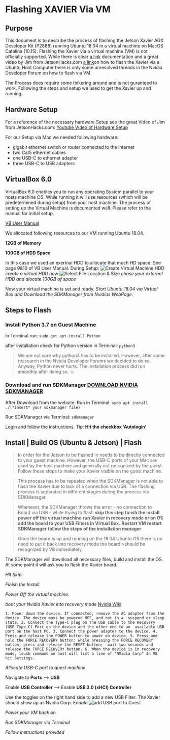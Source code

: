 # Flashing XAVIER Via VM

## Purpose
This document is to describe the process of flashing the Jetson Xavier AGX Developer Kit (P2888) running Ubuntu 18.04 in a 
virtual machine on MacOS Catalina (10.15). 
Flashing the Xavier via a virtual machine (VM) is not officially supported. 
While there is clear [a link](https://www.developer.nvidia.com/nvidia-sdk-manager) documentation and a great video by Jim 
from JetsonHacks.com [a link](https://www.jetsonhacks.com/2019/06/04/nvidia-sdk-manager-for-jetson-jetpack-4-2/)on how to 
flash the Xavier via a Ubuntu Host Computer there is only some unresolved threads in the Nvidia Developer Forum on how to flash via VM.

The Process does require some tinkering around and is not guranteed to work. Following the steps and setup we used to get the Xavier up and running.

## Hardware Setup
For a reference of the necessary hardware Setup see the great Video of Jim from JetsonHacks.com:
[Youtube Video of Hardware Setup](https://www.youtube.com/watch?v=Pncjv6FoQzU&t=155s)

For our Setup via Mac we needed following hardware:

- gigabit ethernet switch or router connected to the internet
- two Cat5 ethernet cables
- one USB-C to ethernet adapter
- three USB-C to USB adapters

## VirtualBox 6.0
VirtualBox 6.0 enables you to run any operating System parallel to your hosts machine OS. 
While running it will use resources (which will be predetermined during setup) from your host machine.
The process of setting up the Virtual Machine is documented well.
Please refer to the manual for initial setup.

[VB User Manual](https://download.virtualbox.org/virtualbox/6.0.14/UserManual.pdf)

We allocated following resources to our VM running Ubuntu 18.04.

**12GB of Memory**

**100GB of HDD Space**
    
In this case we used an exertnal HDD to allocate that much HD space. See page 9&10 of VB User Manual.
    During Setup:
    ![Create Virtual Machine HDD](https://user-images.githubusercontent.com/25865287/68291165-96475c00-0089-11ea-88b5-8bcbcbed3f7d.jpeg)
      *create a virtual HDD now*
    ![Select File Location & Size](https://user-images.githubusercontent.com/25865287/68291202-a5c6a500-0089-11ea-9fc7-08be614d509e.jpeg)
      *chose your external HDD and alocate 100GB of space*

Now your virtual machine is set and ready.
*Start Ubuntu 18.04 via Virtual Box and Download the SDKManager from Nvidias WebPage.*

## Steps to Flash
### Install Python 3.7 on Guest Machine
In Terminal run:
`sudo get apt-install Python`

after installation check for Python version in Terminal:
`python3`

>We are not sure why python3 has to be installed. However, after some reasearch in the Nvidia Developer Forums we decided to do so. Anyway, Python never hurts. The installation process did run smoothly after doing so. :relaxed:

### Download and run SDKManager [DOWNLOAD NVIDIA SDKMANAGER](https://www.developer.nvidia.com/nvidia-sdk-manager)
After Download from the website. Run in Terminal:
`sudo apt install ./(*insert* your sdkmanager file)`

Run SDKManager via Terminal:
`sdkmanager`

Login and follow the instructions.
*Tip:* **Hit the checkbox 'Autologin'**


## Install | Build OS (Ubuntu & Jetson) | Flash

>In order for the Jetson to be flashed in needs to be directly connected to your guest machine. However, the USB-C ports of 
>your Mac are used by the host machine and generally not recognized by the guest. Follow these steps to make your Xavier 
>visible on the guest machine.

>This process has to be repeated when the SDKManager is not able to flash the Xavier due to lack of a connection via USB.
>The flashing process is separated in different stages during the process via SDKManager.

>Whenever, the SDKManager throws the error - no connection to Board via USB - while trying to flash
>**skip this step**
>**finish the install**
>**power off the virtual machine**
>**run Xavier in recovery mode or on OS** 
>**add the board to your USB Filters in Virtual Box.**
>**Restart VM**
>**restart SDKManager**
>**follow the steps of the installation manager**

>Once the board is up and running on the 18.04 Ubuntu OS there is no need to put it back into recovery mode the board >should be recognized by VB immediately.

The SDKManager will download all necessary files, build and install the OS. At some point it will ask you to flash the Xavier board.

*Hit Skip.*

*Finish the Install.*

*Power Off the virtual machine.*

*boot your Nvidia Xavier into recovery mode* 
[Nvidia Wiki](https://developer.ridgerun.com/wiki/index.php?title=Xavier/Flashing_the_Board)

`1. Power down the device. If connected, remove the AC adapter from the device. The device must be powered OFF, and not in a 
suspend or sleep state.
2. Connect the Type-C plug on the USB cable to the Recovery (USB Type-C) Port on the device and the other end to an 
available USB port on the host PC.
3. Connect the power adapter to the device.
4. Press and release the POWER button to power on device.
5. Press and hold the FORCE RECOVERY button: while pressing the FORCE RECOVERY button, press and release the RESET button; 
wait two seconds and release the FORCE RECOVERY button.
6. When the device is in recovery mode, lsusb command on host will list a line of "NVidia Corp"
In VB hit Settings.`

*Allocate USB-C port to guest machine*

Navigate to **Ports** --> **USB**

Enable **USB Controller** --> Enable **USB 3.0 (xHCI) Controller**

Use the toggles on the right hand side to add a new USB Filter. The Xavier should show up as Nvidia Corp. *Enable*
![add USB port to Guest](https://user-images.githubusercontent.com/25865287/68293801-01476180-008f-11ea-888f-39bb0ef5a0ed.jpeg)

*Power your VM back on*

*Run SDKManager via Terminal*

*Follow instructions provided*
